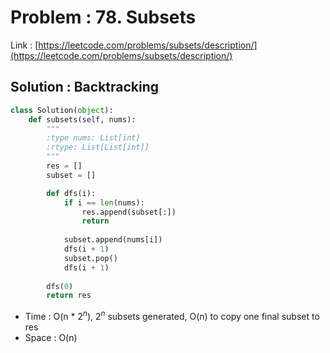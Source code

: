 # Problem : 78. Subsets
Link : [https://leetcode.com/problems/subsets/description/](https://leetcode.com/problems/subsets/description/)

## Solution : Backtracking
```python
class Solution(object):
    def subsets(self, nums):
        """
        :type nums: List[int]
        :rtype: List[List[int]]
        """
        res = []
        subset = []

        def dfs(i):
            if i == len(nums):
                res.append(subset[:])
                return
            
            subset.append(nums[i])
            dfs(i + 1)
            subset.pop()
            dfs(i + 1)
        
        dfs(0)
        return res
```
- Time : O(n * $2^n$), $2^n$ subsets generated, O(n) to copy one final subset to res
- Space : O(n)
